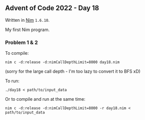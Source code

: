 ## Advent of Code 2022 - Day 18

Written in [Nim](https://nim-lang.org/) `1.6.10`.

My first Nim program.

### Problem 1 & 2

To compile:

`nim c -d:release -d:nimCallDepthLimit=8000 day18.nim`

(sorry for the large call depth - I'm too lazy to convert it to BFS xD)

To run:

`./day18 < path/to/input_data`

Or to compile and run at the same time:

`nim c -d:release -d:nimCallDepthLimit=8000 -r day18.nim < path/to/input_data`
